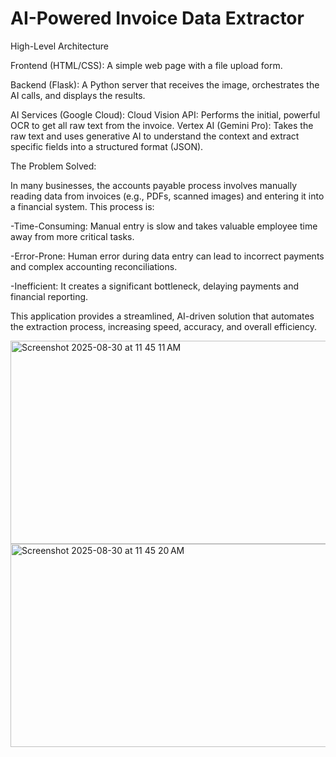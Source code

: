 # AI-Powered Invoice Data Extractor
High-Level Architecture

Frontend (HTML/CSS): A simple web page with a file upload form.

Backend (Flask): A Python server that receives the image, orchestrates the AI calls, and displays the results.

AI Services (Google Cloud):
Cloud Vision API: Performs the initial, powerful OCR to get all raw text from the invoice.
Vertex AI (Gemini Pro): Takes the raw text and uses generative AI to understand the context and extract specific fields into a structured format (JSON).

The Problem Solved:

In many businesses, the accounts payable process involves manually reading data from invoices (e.g., PDFs, scanned images) and entering it into a financial system. This process is:

-Time-Consuming: Manual entry is slow and takes valuable employee time away from more critical tasks.

-Error-Prone: Human error during data entry can lead to incorrect payments and complex accounting reconciliations.

-Inefficient: It creates a significant bottleneck, delaying payments and financial reporting.

This application provides a streamlined, AI-driven solution that automates the extraction process, increasing speed, accuracy, and overall efficiency.


<img width="725" height="325" alt="Screenshot 2025-08-30 at 11 45 11 AM" src="https://github.com/user-attachments/assets/cad2ef10-d950-4ec2-9124-ac4eacafef0b" />

<img width="725" height="325" alt="Screenshot 2025-08-30 at 11 45 20 AM" src="https://github.com/user-attachments/assets/0f7293e6-c177-4889-8c01-18a7489e5a22" />

